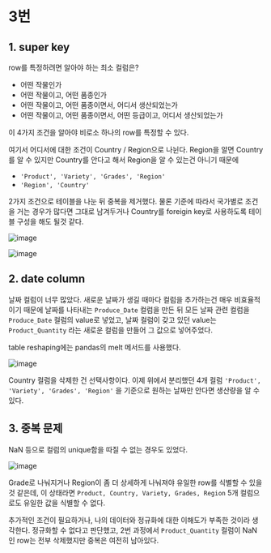 # 3번



## 1. super key

row를 특정하려면 알아야 하는 최소 컬럼은?

- 어떤 작물인가
- 어떤 작물이고, 어떤 품종인가
- 어떤 작물이고, 어떤 품종이면서, 어디서 생산되었는가
- 어떤 작물이고, 어떤 품종이면서, 어떤 등급이고, 어디서 생산되었는가

이 4가지 조건을 알아야 비로소 하나의 row를 특정할 수 있다.



여기서 어디서에 대한 조건이 Country / Region으로 나뉜다. Region을 알면 Country를 알 수 있지만 Country를 안다고 해서 Region을 알 수 있는건 아니기 때문에

- `'Product', 'Variety', 'Grades', 'Region'`
- `'Region', 'Country'`

2가지 조건으로 테이블을 나눈 뒤 중복을 제거했다. 물론 기준에 따라서 국가별로 조건을 거는 경우가 많다면 그대로 남겨두거나 Country를 foreigin key로 사용하도록 테이블 구성을 해도 될것 같다.

![image](https://user-images.githubusercontent.com/52685258/144448632-b0557747-e925-468e-b64c-4a4c301bc8a4.png)

![image](https://user-images.githubusercontent.com/52685258/144448675-8737676a-03d7-43a8-b3ac-e897d906f7c5.png)





## 2. date column

날짜 컬럼이 너무 많았다. 새로운 날짜가 생길 때마다 컬럼을 추가하는건 매우 비효율적이기 때문에 날짜를 나타내는 `Produce_Date` 컬럼을 만든 뒤 모든 날짜 관련 컬럼을 `Produce_Date` 컬럼의 value로 넣었고, 날짜 컬럼이 갖고 있던 value는 `Product_Quantity` 라는 새로운 컬럼을 만들어 그 값으로 넣어주었다.

table reshaping에는 pandas의 melt 메서드를 사용했다.

![image](https://user-images.githubusercontent.com/52685258/144449461-f41d3949-7cfd-4206-af8f-a788eaf19479.png)

Country 컬럼을 삭제한 건 선택사항이다. 이제 위에서 분리했던 4개 컬럼 `'Product', 'Variety', 'Grades', 'Region'` 을 기준으로 원하는 날짜만 안다면 생산량을 알 수 있다.



## 3. 중복 문제

NaN 등으로 컬럼의 unique함을 따질 수 없는 경우도 있었다.

![image](https://user-images.githubusercontent.com/52685258/144450416-4ac9e1bb-3ae6-480a-b922-475a070303ce.png)

Grade로 나눠지거나 Region이 좀 더 상세하게 나눠져야 유일한 row를 식별할 수 있을 것 같은데, 이 상태라면 `Product, Country, Variety, Grades, Region`  5개 컬럼으로도 유일한 값을 식별할 수 없다. 

추가적인 조건이 필요하거나, 나의 데이터와 정규화에 대한 이해도가 부족한 것이라 생각한다. 정규화할 수 없다고 판단했고, 2번 과정에서 `Product_Quantity` 컬럼이 NaN인 row는 전부 삭제했지만 중복은 여전히 남아있다.